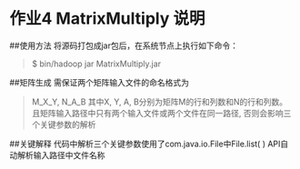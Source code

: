 #  作业4 MatrixMultiply 说明

##使用方法
将源码打包成jar包后，在系统节点上执行如下命令：
>$ bin/hadoop jar MatrixMultiply.jar <Matrix M input path> <Matrix N input path> <output path>

##矩阵生成
需保证两个矩阵输入文件的命名格式为
>M_X_Y, N_A_B
其中X, Y, A, B分别为矩阵M的行和列数和N的行和列数。
且矩阵输入路径中只有两个输入文件或两个文件在同一路径, 否则会影响三个关键参数的解析

##关键解释
代码中解析三个关键参数使用了com.java.io.File中File.list( ) API自动解析输入路径中文件名称
